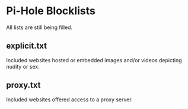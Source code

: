 # Pi-Hole Blocklists

All lists are still being filled.

## explicit.txt
Included websites hosted or embedded images and/or videos depicting nudity or sex.

## proxy.txt
Included websites offered access to a proxy server.
